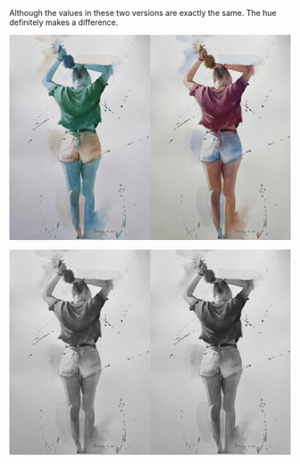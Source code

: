 Although the values in these two versions are exactly the same. The hue definitely makes a difference.

![Alt text](images/image_1.jpg)

![Alt text](images/image_2.jpg)